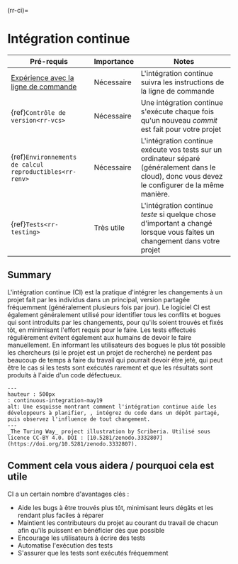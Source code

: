 (rr-ci)=
# Intégration continue

| Pré-requis                                                                                        | Importance | Notes                                                                                                                                             |
| ------------------------------------------------------------------------------------------------- | ---------- | ------------------------------------------------------------------------------------------------------------------------------------------------- |
| [Expérience avec la ligne de commande](https://programminghistorian.org/en/lessons/intro-to-bash) | Nécessaire | L'intégration continue suivra les instructions de la ligne de commande                                                                            |
| {ref}`Contrôle de version<rr-vcs>`                                                          | Nécessaire | Une intégration continue s'exécute chaque fois qu'un nouveau _commit_ est fait pour votre projet                                                  |
| {ref}`Environnements de calcul reproductibles<rr-renv>`                                     | Nécessaire | L'intégration continue exécute vos tests sur un ordinateur séparé (généralement dans le cloud), donc vous devez le configurer de la même manière. |
| {ref}`Tests<rr-testing>`                                                                    | Très utile | L'intégration continue _teste_ si quelque chose d'important a changé lorsque vous faites un changement dans votre projet                          |
## Summary

L'intégration continue (CI) est la pratique d'intégrer les changements à un projet fait par les individus dans un principal, version partagée fréquemment (généralement plusieurs fois par jour). Le logiciel CI est également généralement utilisé pour identifier tous les conflits et bogues qui sont introduits par les changements, pour qu'ils soient trouvés et fixés tôt, en minimisant l'effort requis pour le faire. Les tests effectués régulièrement évitent également aux humains de devoir le faire manuellement. En informant les utilisateurs des bogues le plus tôt possible les chercheurs (si le projet est un projet de recherche) ne perdent pas beaucoup de temps à faire du travail qui pourrait devoir être jeté, qui peut être le cas si les tests sont exécutés rarement et que les résultats sont produits à l'aide d'un code défectueux.

```{figure} ../figures/continuous-integration-may19.jpg
---
hauteur : 500px
: continuous-integration-may19
alt: Une esquisse montrant comment l'intégration continue aide les développeurs à planifier, , intégrez du code dans un dépôt partagé, puis observez l'influence de tout changement.
---
_The Turing Way_ project illustration by Scriberia. Utilisé sous licence CC-BY 4.0. DOI : [10.5281/zenodo.3332807](https://doi.org/10.5281/zenodo.3332807).
```

## Comment cela vous aidera / pourquoi cela est utile

CI a un certain nombre d'avantages clés :

- Aide les bugs à être trouvés plus tôt, minimisant leurs dégâts et les rendant plus faciles à réparer
- Maintient les contributeurs du projet au courant du travail de chacun afin qu'ils puissent en bénéficier dès que possible
- Encourage les utilisateurs à écrire des tests
- Automatise l'exécution des tests
- S'assurer que les tests sont exécutés fréquemment
